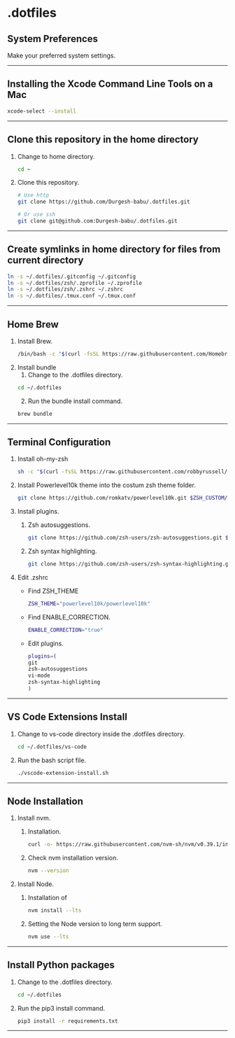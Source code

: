# **.dotfiles**

## System Preferences
Make your preferred system settings.

---


## Installing the Xcode Command Line Tools on a Mac
```zsh
xcode-select --install
```

---


## Clone this repository in the home directory
1. Change to home directory.
    ```zsh
    cd ~
    ```
2. Clone this repository.
    ```zsh
    # Use http
    git clone https://github.com/Durgesh-babu/.dotfiles.git
    ```
    ```zsh
    # Or use ssh
    git clone git@github.com:Durgesh-babu/.dotfiles.git
    ```

---


## Create symlinks in home directory for files from current directory
```zsh
ln -s ~/.dotfiles/.gitconfig ~/.gitconfig
ln -s ~/.dotfiles/zsh/.zprofile ~/.zprofile
ln -s ~/.dotfiles/zsh/.zshrc ~/.zshrc
ln -s ~/.dotfiles/.tmux.conf ~/.tmux.conf
```

---


## Home Brew
1. Install Brew.
    ```zsh
    /bin/bash -c "$(curl -fsSL https://raw.githubusercontent.com/Homebrew/install/HEAD/install.sh)"
    ```
2. Install bundle
    1. Change to the .dotfiles directory.
    ```zsh
    cd ~/.dotfiles
    ```
    2. Run the bundle install command.
    ```zsh
    brew bundle
    ```

---


## Terminal Configuration
1. Install oh-my-zsh
    ```zsh
    sh -c "$(curl -fsSL https://raw.githubusercontent.com/robbyrussell/oh-my-zsh/master/tools/install.sh)"
    ```
2. Install Powerlevel10k theme into the costum zsh theme folder.
    ```zsh
    git clone https://github.com/romkatv/powerlevel10k.git $ZSH_CUSTOM/themes/powerlevel10k
    ```

3. Install plugins.
    1. Zsh autosuggestions. 
        ```zsh
        git clone https://github.com/zsh-users/zsh-autosuggestions.git $ZSH_CUSTOM/plugins/zsh-autosuggestions
        ```
    2. Zsh syntax highlighting.
        ```zsh
        git clone https://github.com/zsh-users/zsh-syntax-highlighting.git $ZSH_CUSTOM/plugins/zsh-syntax-highlighting
        ```
4. Edit .zshrc
    - Find ZSH_THEME
        ```zsh
        ZSH_THEME="powerlevel10k/powerlevel10k"
        ```
    - Find ENABLE_CORRECTION.
        ```zsh
        ENABLE_CORRECTION="true"
        ```
    - Edit plugins.
        ```zsh
        plugins=(
        git 
        zsh-autosuggestions
        vi-mode
        zsh-syntax-highlighting
        )
        ```

---


## VS Code Extensions Install
1. Change to vs-code directory inside the .dotfiles directory.
    ```zsh
    cd ~/.dotfiles/vs-code
    ```
2. Run the bash script file.
    ```zsh
    ./vscode-extension-install.sh
    ```

---


## Node Installation
1. Install nvm.
    1. Installation.
        ```zsh
        curl -o- https://raw.githubusercontent.com/nvm-sh/nvm/v0.39.1/install.sh | bash
        ```
    2. Check nvm installation version.
        ```zsh
        nvm --version
        ```

2. Install Node.
    1. Installation of 
        ```zsh
        nvm install --lts
        ```
    2. Setting the Node version to long term support.
        ```zsh
        nvm use --lts
        ```
---


## Install Python packages
1. Change to the .dotfiles directory.
    ```zsh
    cd ~/.dotfiles
    ```
2. Run the pip3 install command.
    ```zsh
    pip3 install -r requirements.txt
    ```

---

